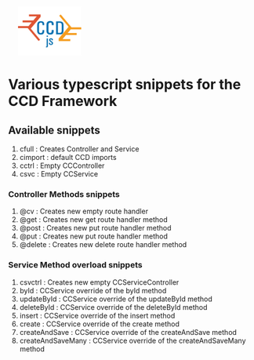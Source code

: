 <img src='./images/ccdLogo.png' style='height:100px; margin-left:20px;margin-right:20px;' />

# Various typescript snippets for the CCD Framework



## Available snippets
  1. cfull : Creates Controller and Service
  1. cimport : default CCD imports
  1. cctrl : Empty CCController
  1. csvc : Empty CCService

### Controller Methods snippets
  1. @cv : Creates new empty route handler
  1. @get : Creates new get route handler method
  1. @post : Creates new put route handler method
  1. @put : Creates new put route handler method
  1. @delete : Creates new delete route handler method

### Service Method overload snippets
  1. csvctrl : Creates new empty CCServiceController
  1. byId : CCService override of the byId method
  1. updateById : CCService override of the updateById method
  1. deleteById : CCService override of the deleteById method
  1. insert : CCService override of the insert method
  1. create : CCService override of the create method
  1. createAndSave : CCService override of the createAndSave method
  1. createAndSaveMany : CCService override of the createAndSaveMany method
